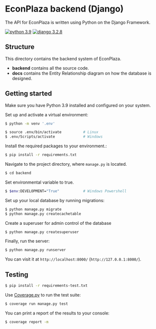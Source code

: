 # EconPlaza backend (Django)

The API for EconPlaza is written using Python on the Django Framework.

[![python 3.9](https://img.shields.io/badge/python-3.9-blue.svg)](https://www.python.org/downloads/release/python-392/)
[![django 3.2.8](https://img.shields.io/badge/django-3.2-blue.svg)](https://pypi.org/project/Django/3.2.8/)

## Structure

This directory contains the backend system of EconPlaza.

* **backend** contains all the source code.
* **docs** contains the Entity Relationship diagram on how the database is designed.

## Getting started

Make sure you have Python 3.9 installed and configured on your system.

Set up and activate a virtual environment:

```bash
$ python -m venv '.env'

$ source .env/bin/activate          # Linux
$ .env/Scripts/activate             # Windows
```

Install the required packages to your environment.:

```bash
$ pip install -r requirements.txt
```

Navigate to the project directory, where `manage.py` is located.

```bash
$ cd backend
```

Set environmental variable to true.

```bash
$ $env:DEVELOPMENT="True"           # Windows Powershell
```

Set up your local database by running migrations:

```bash
$ python manage.py migrate
$ python manage.py createcachetable
```

Create a superuser for admin control of the database

```bash
$ python manage.py createsuperuser
```

Finally, run the server:

```bash
$ python manage.py runserver
```

You can visit it at `http://localhost:8000/` (`http://127.0.0.1:8000/`).

## Testing

```bash
$ pip install -r requirements-test.txt
```

Use [Coverage.py](https://coverage.readthedocs.io/en/6.0.2/) to run the test suite:

```bash
$ coverage run manage.py test
```

You can print a report of the results to your console:

```bash
$ coverage report -m
```

